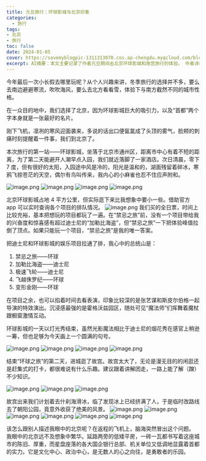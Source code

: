 ```yaml
---
title: 元旦旅行：环球影城与北京印象
categories:
  - 旅行
tags: 
- 北京
- 旅行
toc: false
date: 2024-01-05
cover: https://savemyblogpic-1311313070.cos.ap-chengdu.myqcloud.com/blogpicture/202403151120172.png
excerpt: AI摘要：本文主要记录了作者元旦期间去北京环球影城和故宫旅行的体验。 作者详细描述了环球影城的娱乐设施，尤其对“禁忌之旅”赞不绝口，并将其与迪士尼的“加勒比海盗”等项目进行比较。 作者还分享了在故宫、什刹海和朝阳公园的游览经历，并对北京这座城市的文化、政治和社会现状表达了自己的看法
---
```


今年最后一次小长假去哪里玩呢？从个人兴趣来讲，冬季旅行的选择并不多，要么去南边避避寒流，吹吹海风，要么去北方看看雪，体验下与南方截然不同的城市性格。

在一众目的地中，我们选择了北京，因为环球影城巨大的吸引力，以及“首都”两个字本身就是一张最好的名片。

刚下飞机，凛冽的寒风迎面袭来，多说的话出口便氤氲成了头顶的雾气，脸颊的刺痛时刻提醒着一件事，我们到北京了。

本次旅行的第一站——环球影城，坐落于北京市通州区，距离市中心有着不短的距离，为了第二天能避开人潮早点入园，我们就近落脚了一家酒店。次日清晨，零下 7 度，但有很好的太阳，入园途中风是冷的，阳光是温和的，湖面残留着碎冰，寒鸦飞掠苍茫的天空，偶尔有鸟叫传来，我内心的小麻雀也忍不住应声附和。

![image.png](https://savemyblogpic-1311313070.cos.ap-chengdu.myqcloud.com/blogpicture/202403151055960.png)
![image.png](https://savemyblogpic-1311313070.cos.ap-chengdu.myqcloud.com/blogpicture/202403151056277.png)
![image.png](https://savemyblogpic-1311313070.cos.ap-chengdu.myqcloud.com/blogpicture/202403151120172.png)
![image.png](https://savemyblogpic-1311313070.cos.ap-chengdu.myqcloud.com/blogpicture/202403151122058.png)

北京环球影城占地 4 平方公里，但实际逛下来比我想象中要小一些。借助官方 app 可以实时查询各个项目的排队情况。
![image.png](https://savemyblogpic-1311313070.cos.ap-chengdu.myqcloud.com/blogpicture/202403151441642.png)
我们买的全日票，时间上比较充裕，基本把想玩的项目都玩了一遍。在“禁忌之旅”前，没有一个项目带给我的兴奋度和惊喜感有超过迪士尼的“加勒比海盗”，但“禁忌之旅”一下把体验峰值拉倒了顶点。如果只能玩一个项目，“禁忌之旅”是我的唯一答案。

把迪士尼和环球影城的娱乐项目拉通了排，我心中的总统山是：
1. 禁忌之旅——环球
2. 加勒比海盗——迪士尼
3. 极速飞轮——迪士尼
4. 飞越侏罗纪——环球
5. 变形金刚——环球

在项目之余，也可以掐着时间去看表演，印象比较深的是张艺谋和斯皮尔伯格一起导演的特效演出。沉浸感最强的是霍格沃兹园区，随处可见“魔法师”们挥舞着魔杖跟橱窗激情互动。

环球影城的一天以灯光秀结束，虽然光影魔法相比于迪士尼的烟花秀在感官上稍逊一筹，但也足够为今天画上一个圆满的句号。

![image.png](https://savemyblogpic-1311313070.cos.ap-chengdu.myqcloud.com/blogpicture/202403151527631.png)
![image.png](https://savemyblogpic-1311313070.cos.ap-chengdu.myqcloud.com/blogpicture/202403151522293.png)
![image.png](https://savemyblogpic-1311313070.cos.ap-chengdu.myqcloud.com/blogpicture/202403151532556.png)
![image.png](https://savemyblogpic-1311313070.cos.ap-chengdu.myqcloud.com/blogpicture/202403151532099.png)

结束“环球之旅”的第二天，进城逛了故宫。故宫太大了，无论是漫无目的的闲逛还是赶集式的打卡，都很难说有什么乐趣。建议跟着讲解团走，一路上能了解（蹭）不少知识。

![image.png](https://savemyblogpic-1311313070.cos.ap-chengdu.myqcloud.com/blogpicture/202403151604524.png)
![image.png](https://savemyblogpic-1311313070.cos.ap-chengdu.myqcloud.com/blogpicture/202403151605064.png)
![image.png](https://savemyblogpic-1311313070.cos.ap-chengdu.myqcloud.com/blogpicture/202403151605604.png)

故宫出来我们计划着去什刹海滑冰，临了发现冰上已经挤满了人，于是临时改路线去了朝阳公园，竟意外收获了绝美的风景。
![image.png](https://savemyblogpic-1311313070.cos.ap-chengdu.myqcloud.com/blogpicture/202403151629297.png)
![image.png](https://savemyblogpic-1311313070.cos.ap-chengdu.myqcloud.com/blogpicture/202403151626411.png)
![image.png](https://savemyblogpic-1311313070.cos.ap-chengdu.myqcloud.com/blogpicture/202403151626064.png)
![image.png](https://savemyblogpic-1311313070.cos.ap-chengdu.myqcloud.com/blogpicture/202403151628725.png)
![image.png](https://savemyblogpic-1311313070.cos.ap-chengdu.myqcloud.com/blogpicture/202403151628933.png)
![image.png](https://savemyblogpic-1311313070.cos.ap-chengdu.myqcloud.com/blogpicture/202403151638483.png)

该怎么跟别人描述我眼中的北京呢？在返程的飞机上，脑海突然冒出这个问题。
我眼中的北京远不及想象中繁华。延路两旁的低矮平房，一砖一瓦都书写着这座城市的陈旧、厚重，而星盘座落的各大国企银行总部、机关单位又低调地显露着首都的实力。它是文化中心、政治中心，是无数人的心之向往，是勇敢者的乐园。